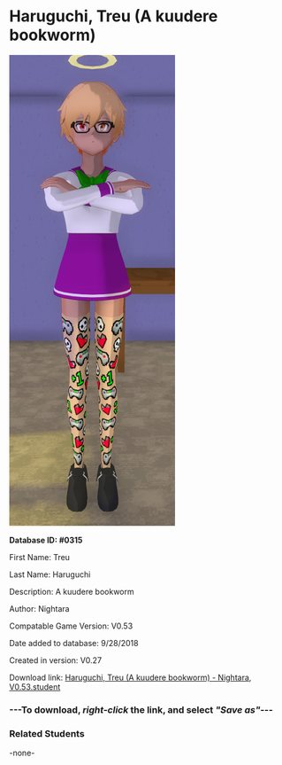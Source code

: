 # Haruguchi, Treu (A kuudere bookworm)

<img src="../../Files/Images/Haruguchi, Treu (A kuudere bookworm).png" title="Haruguchi, Treu (A kuudere bookworm) - Nightara, V0.53">

**Database ID: #0315**

First Name: Treu

Last Name: Haruguchi

Description: A kuudere bookworm

Author: Nightara

Compatable Game Version: V0.53

Date added to database: 9/28/2018

Created in version: V0.27

Download link: <a href="https://raw.githubusercontent.com/Arbiter1223/Daigaku-Gurashi-Custom-Students/master/Files/Student%20Files/Haruguchi%2C%20Treu%20(A%20kuudere%20bookworm)%20-%20Nightara%2C%20V0.53.student">Haruguchi, Treu (A kuudere bookworm) - Nightara, V0.53.student</a>

### ---**To download, _right-click_ the link, and select _"Save as"_**---

### Related Students

-none-
